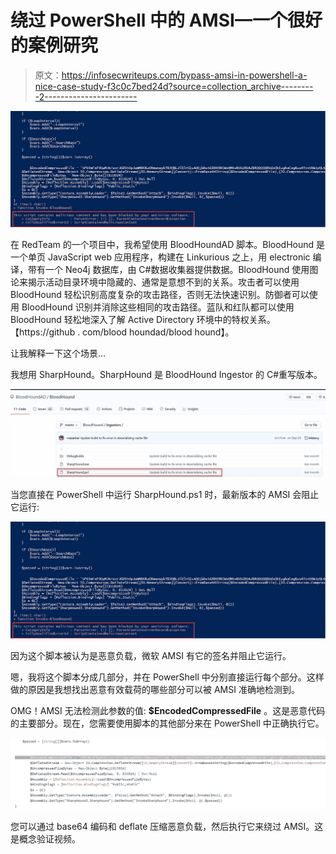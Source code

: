 # 绕过 PowerShell 中的 AMSI—一个很好的案例研究

> 原文：<https://infosecwriteups.com/bypass-amsi-in-powershell-a-nice-case-study-f3c0c7bed24d?source=collection_archive---------2----------------------->

![](img/1a5b6f4600f74c62f01431e3beea09bb.png)

在 RedTeam 的一个项目中，我希望使用 BloodHoundAD 脚本。BloodHound 是一个单页 JavaScript web 应用程序，构建在 Linkurious 之上，用 electronic 编译，带有一个 Neo4j 数据库，由 C#数据收集器提供数据。BloodHound 使用图论来揭示活动目录环境中隐藏的、通常是意想不到的关系。攻击者可以使用 BloodHound 轻松识别高度复杂的攻击路径，否则无法快速识别。防御者可以使用 BloodHound 识别并消除这些相同的攻击路径。蓝队和红队都可以使用 BloodHound 轻松地深入了解 Active Directory 环境中的特权关系。【https://github . com/blood houndad/blood hound】。

让我解释一下这个场景…

我想用 SharpHound。SharpHound 是 BloodHound Ingestor 的 C#重写版本。

![](img/f7b7b33a82c97b266864143a0b3debe3.png)

当您直接在 PowerShell 中运行 SharpHound.ps1 时，最新版本的 AMSI 会阻止它运行:

![](img/1a5b6f4600f74c62f01431e3beea09bb.png)

因为这个脚本被认为是恶意负载，微软 AMSI 有它的签名并阻止它运行。

嗯，我将这个脚本分成几部分，并在 PowerShell 中分别直接运行每个部分。这样做的原因是我想找出恶意有效载荷的哪些部分可以被 AMSI 准确地检测到。

OMG！AMSI 无法检测此参数的值: **$EncodedCompressedFile** 。这是恶意代码的主要部分。现在，您需要使用脚本的其他部分来在 PowerShell 中正确执行它。

![](img/358324df3fe4b0cc383623001ef4083b.png)

您可以通过 base64 编码和 deflate 压缩恶意负载，然后执行它来绕过 AMSI。这是概念验证视频。
